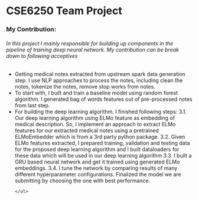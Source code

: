 # CSE6250 Team Project

### My Contribution:

###### In this project I mainly responsible for building up components in the pipeline of training deep neural network. My contribution can be break down to following acceptives
<ul>
  <li>  Getting medical notes extracted from upstream spark data generation step. I use NLP approaches to process the notes, including clean the notes, tokenize the notes, remove stop works from notes.
  <li>  To start with, I built and train a baseline model using random forest algorithm. I generated bag of words features out of pre-processed notes from last step. 
  <li>  For building the deep learning algorithm. I finished following steps:
 3.1. Our deep learning algorithm using ELMo feature as embedding of medical description. So, I implement an approach to extract ELMo features for our extracted medical notes using a pretrained ELMoEmbedder which is from a 3rd party python package.
 3.2. Given ELMo features extracted, I prepared training, validation and testing data for the proposed deep learning algorithm and I built dataloaders for these data which will be used in our deep learning algorithm
 3.3. I built a GRU based neural network and get it trained using generated ELMo embeddings.
 3.4. I tune the network by comparing results of many different hyperparameter configurations. Finalized the model we are submitting by choosing the one with best performance.
    
    </ul>
